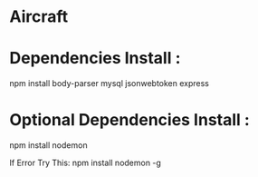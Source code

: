 # Aircraft

# Dependencies Install :
npm install body-parser mysql jsonwebtoken express

# Optional Dependencies Install :
 npm install nodemon
 
If Error Try This:
npm install nodemon -g

